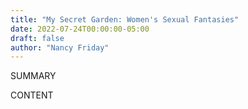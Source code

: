 ```yaml
---
title: "My Secret Garden: Women's Sexual Fantasies"
date: 2022-07-24T00:00:00-05:00
draft: false
author: "Nancy Friday"
---
```


SUMMARY

<!--more-->

CONTENT
